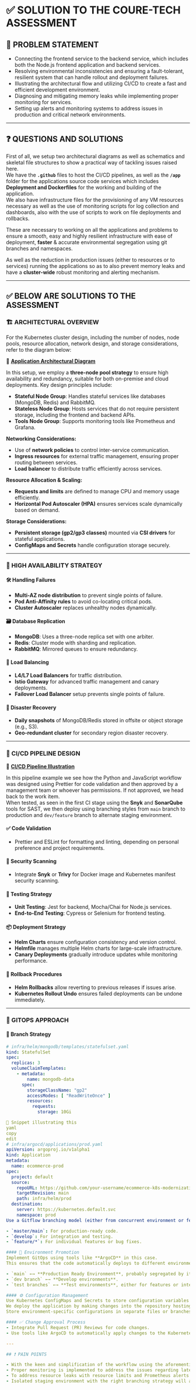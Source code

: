 # ✅ SOLUTION TO THE COURE-TECH ASSESSMENT

## 🧩 PROBLEM STATEMENT  
- Connecting the frontend service to the backend service, which includes both the Node.js frontend application and backend services.  
- Resolving environmental inconsistencies and ensuring a fault-tolerant, resilient system that can handle rollout and deployment failures.  
- Illustrating the architectural flow and utilizing CI/CD to create a fast and efficient development environment.  
- Diagnosing and mitigating memory leaks while implementing proper monitoring for services.  
- Setting up alerts and monitoring systems to address issues in production and critical network environments.  

---

## ❓ QUESTIONS AND SOLUTIONS  
First of all, we setup two architectural diagrams as well as schematics and skeletal file structures to show a practical way of tackling issues raised here.  
We have the **`.github`** files to host the CI/CD pipelines, as well as the **`/app`** folder for the applications source code services which includes **Deployment and Dockerfiles** for the working and building of the application.  
We also have infrastructure files for the provisioning of any VM resources necessary as well as the use of monitoring scripts for log collection and dashboards, also with the use of scripts to work on file deployments and rollbacks.  

These are necessary to working on all the applications and problems to ensure a smooth, easy and highly resilient infrastructure with ease of deployment, **faster** & accurate environmental segregation using git branches and namespaces.

As well as the reduction in production issues (either to resources or to services) running the applications so as to also prevent memory leaks and have a **cluster-wide** robust monitoring and alerting mechanism.

---

## ✅ BELOW ARE SOLUTIONS TO THE ASSESSMENT  

### 🏗️ ARCHITECTURAL OVERVIEW  
For the Kubernetes cluster design, including the number of nodes, node pools, resource allocation, network design, and storage considerations, refer to the diagram below:  

📎 **[Application Architectural Diagram](images/Coure.drawio.png)**  

In this setup, we employ a **three-node pool strategy** to ensure high availability and redundancy, suitable for both on-premise and cloud deployments. Key design principles include:  

- **Stateful Node Group**: Handles stateful services like databases (MongoDB, Redis) and RabbitMQ.  
- **Stateless Node Group**: Hosts services that do not require persistent storage, including the frontend and backend APIs.  
- **Tools Node Group**: Supports monitoring tools like Prometheus and Grafana.  

**Networking Considerations:**  
- Use of **network policies** to control inter-service communication.  
- **Ingress resources** for external traffic management, ensuring proper routing between services.  
- **Load balancer** to distribute traffic efficiently across services.  

**Resource Allocation & Scaling:**  
- **Requests and limits** are defined to manage CPU and memory usage efficiently.  
- **Horizontal Pod Autoscaler (HPA)** ensures services scale dynamically based on demand.  

**Storage Considerations:**  
- **Persistent storage (gp2/gp3 classes)** mounted via **CSI drivers** for stateful applications.  
- **ConfigMaps and Secrets** handle configuration storage securely.  

---

### 🧱 HIGH AVAILABILITY STRATEGY  

#### 🛠️ Handling Failures  
- **Multi-AZ node distribution** to prevent single points of failure.  
- **Pod Anti-Affinity rules** to avoid co-locating critical pods.  
- **Cluster Autoscaler** replaces unhealthy nodes dynamically.  

#### 🗃️ Database Replication  
- **MongoDB**: Uses a three-node replica set with one arbiter.  
- **Redis**: Cluster mode with sharding and replication.  
- **RabbitMQ**: Mirrored queues to ensure redundancy.  

#### 🔀 Load Balancing  
- **L4/L7 Load Balancers** for traffic distribution.  
- **Istio Gateway** for advanced traffic management and canary deployments.  
- **Failover Load Balancer** setup prevents single points of failure.  

#### 💾 Disaster Recovery  
- **Daily snapshots** of MongoDB/Redis stored in offsite or object storage (e.g., S3).  
- **Geo-redundant cluster** for secondary region disaster recovery.  

---

### 🚀 CI/CD PIPELINE DESIGN  
📎 **[CI/CD Pipeline Illustration](images/cicd.drawio.png)**  

In this pipeline example we see how the Python and JavaScript workflow was designed using Prettier for code validation and then approved by a management team or whoever has permissions. If not approved, we head back to the work item.  
When tested, as seen in the first CI stage using the **Snyk** and **SonarQube** tools for SAST, we then deploy using branching styles from `main` branch to production and `dev/feature` branch to alternate staging environment.  

#### ✅ Code Validation  
- Prettier and ESLint for formatting and linting, depending on personal preference and project requirements.

#### 🔐 Security Scanning  
- Integrate **Snyk** or **Trivy** for Docker image and Kubernetes manifest security scanning.  

#### 🧪 Testing Strategy  
- **Unit Testing**: Jest for backend, Mocha/Chai for Node.js services.  
- **End-to-End Testing**: Cypress or Selenium for frontend testing.  

#### 📦 Deployment Strategy  
- **Helm Charts** ensure configuration consistency and version control.  
- **Helmfile** manages multiple Helm charts for large-scale infrastructure.  
- **Canary Deployments** gradually introduce updates while monitoring performance.  

#### 🔁 Rollback Procedures  
- **Helm Rollbacks** allow reverting to previous releases if issues arise.  
- **Kubernetes Rollout Undo** ensures failed deployments can be undone immediately.  

---

### 🌱 GITOPS APPROACH  

#### 📂 Branch Strategy

```yaml
# infra/helm/mongodb/templates/statefulset.yaml
kind: StatefulSet
spec:
  replicas: 3
  volumeClaimTemplates:
    - metadata:
        name: mongodb-data
      spec:
        storageClassName: "gp2"
        accessModes: [ "ReadWriteOnce" ]
        resources:
          requests:
            storage: 10Gi

🧩 Snippet illustrating this
yaml
copy
edit
# infra/argocd/applications/prod.yaml
apiVersion: argoproj.io/v1alpha1
kind: Application
metadata:
  name: ecommerce-prod
spec:
  project: default
  source:
    repoURL: https://github.com/your-username/ecommerce-k8s-modernization
    targetRevision: main
    path: infra/helm/prod
  destination:
    server: https://kubernetes.default.svc
    namespace: prod
Use a Gitflow branching model (either from concurrent environment or feature development):

- `master/main`: For production-ready code.
- `develop`: For integration and testing.
- `feature/*`: For individual features or bug fixes.

#### 🔁 Environment Promotion
Implement GitOps using tools like **ArgoCD** in this case.  
This ensures that the code automatically deploys to different environments based on the branch. We set up branches that deploy features into the respective environment due to the branching.

- `main` ←→ **Production Ready Environment**, probably segregated by its environment or namespaces.
- `dev branch` ←→ **Develop environments**.
- `test branches` ←→ **Test environments**, either for features or integrated tests on a service feature, etc.

#### ⚙️ Configuration Management
Use Kubernetes ConfigMaps and Secrets to store configuration variables (e.g., API keys, database credentials).  
We deploy the application by making changes into the repository hosting the source code, and then we deploy the changes which auto-reflect on our ArgoCD dashboard after properly setting up the necessary Kustomize files, as seen in the file structures showing a skeletal of how this process might have been when setup.  
Store environment-specific configurations in separate files or branches to ensure they don’t leak into production.

#### ✅ Change Approval Process
- Integrate Pull Request (PR) Reviews for code changes.
- Use tools like ArgoCD to automatically apply changes to the Kubernetes cluster once the PR is merged.

---

## ❗ PAIN POINTS

- With the keen and simplification of the workflow using the aforementioned guidelines, we establish a faster and more in-sync cluster setup that works for fast deployment using ArgoCD and Helm.
- Proper monitoring is implemented to address the issues regarding late discovery of production issues with proper system and service metrics setup, with log aggregation tools to alert if a log throws a certain error or on a system/service/resource downtime.
- To address resource leaks with resource limits and Prometheus alerts to assist with this failure.
- Isolated staging environment with the right branching strategy will address the issue of inconsistent or no staging environment using the GitOps process.
